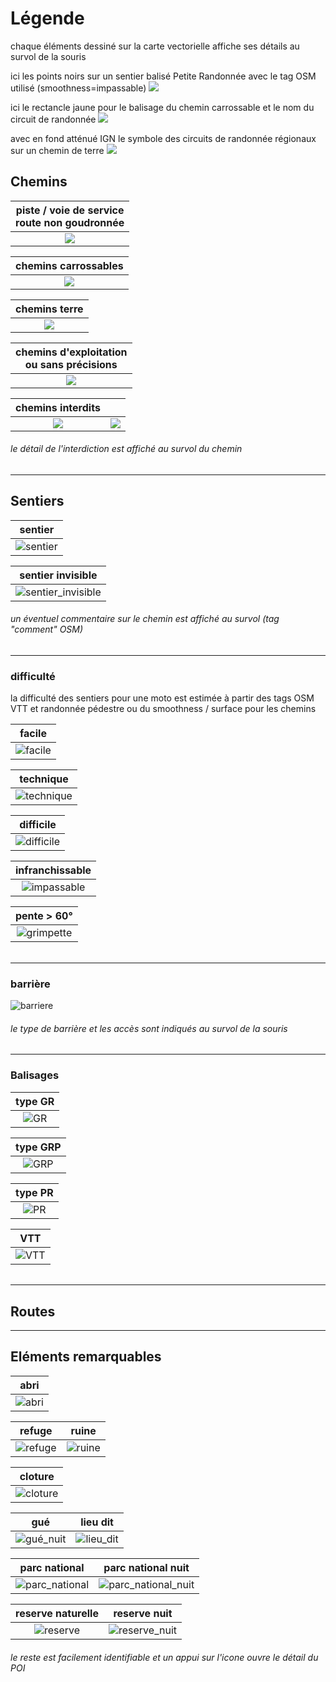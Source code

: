 # Légende
chaque éléments dessiné sur la carte vectorielle affiche ses détails au survol de la souris

ici les points noirs sur un sentier balisé Petite Randonnée avec le tag OSM utilisé (smoothness=impassable)
![](https://github.com/cricri-du-lauragais/QMapShack_enduro/blob/main/screenshots/legende/infos.png)

ici le rectancle jaune pour le balisage du chemin carrossable et le nom du circuit de randonnée
![](https://github.com/cricri-du-lauragais/QMapShack_enduro/blob/main/screenshots/legende/infos_detail02.png)

avec en fond atténué IGN le symbole des circuits de randonnée régionaux sur un chemin de terre
![](https://github.com/cricri-du-lauragais/QMapShack_enduro/blob/main/screenshots/legende/infos_detail_IGN.png)

## Chemins

| piste / voie de service<br>route non goudronnée |
| :-------------: |
|![](https://github.com/cricri-du-lauragais/QMapShack_enduro/blob/main/screenshots/legende/piste.png) |!

| chemins carrossables | 
| :-------------: |
|![](https://github.com/cricri-du-lauragais/QMapShack_enduro/blob/main/screenshots/legende/carrossable.png)|!

| chemins terre |
| :-------------: |
|![](https://github.com/cricri-du-lauragais/QMapShack_enduro/blob/main/screenshots/legende/terre.png)|

|chemins d'exploitation<br>ou sans précisions| 
| :-------------: |
|![](https://github.com/cricri-du-lauragais/QMapShack_enduro/blob/main/screenshots/legende/exploit.png)|

|chemins interdits||
| :-------------: | :-------------: |
|![](https://github.com/OsmAnd-Rendering/Motorcycle/assets/83398215/1c01b8b2-0096-4ad9-a731-5e6887ca85a9)|![](https://github.com/cricri-du-lauragais/QMapShack_enduro/blob/main/screenshots/legende/chemin_interdit.png)|

###### <i>le détail de l'interdiction est affiché au survol du chemin</i>

---

## Sentiers

| sentier |
| :-------------: |
|![sentier](https://github.com/OsmAnd-Rendering/Motorcycle/assets/83398215/fc4a3c44-bace-4f44-b067-f5112342c6ca)|

| sentier invisible |
| :-------------: |
|![sentier_invisible](https://github.com/OsmAnd-Rendering/Motorcycle/assets/83398215/7d3930d1-efa2-44d0-a1d2-a7a5e8f13e96)|

###### <i>un éventuel commentaire sur le chemin est affiché au survol (tag "comment" OSM)</i>

---

### difficulté 
la difficulté des sentiers pour une moto est estimée à partir des tags OSM VTT et randonnée pédestre ou du smoothness / surface pour les chemins

| facile |
| :-------------: |
|![facile](https://github.com/cricri-du-lauragais/QMapShack_enduro/blob/main/screenshots/legende/facile.png)|

| technique |
| :-------------: |
|![technique](https://github.com/cricri-du-lauragais/QMapShack_enduro/blob/main/screenshots/legende/technique.png)|

| difficile |
| :-------------: |
|![difficile](https://github.com/cricri-du-lauragais/QMapShack_enduro/blob/main/screenshots/legende/difficile.png)|

| infranchissable |
| :-------------: |
|![impassable](https://github.com/cricri-du-lauragais/QMapShack_enduro/blob/main/screenshots/legende/impassable.png)|

| pente > 60° |
| :-------------: |
|![grimpette](https://github.com/cricri-du-lauragais/QMapShack_enduro/blob/main/screenshots/legende/grimpette.png)|

###### <i></i>

---

### barrière

![barriere](https://github.com/cricri-du-lauragais/QMapShack_enduro/blob/main/screenshots/legende/barriere.png)

###### <i>le type de barrière et les accès sont indiqués au survol de la souris</i>

---

### Balisages

| type GR |
| :-------------: |
|![GR](https://github.com/OsmAnd-Rendering/Motorcycle/assets/83398215/8040ba62-5db3-445c-884e-4ed8754ac266)|

| type GRP |
| :-------------: |
|![GRP](https://github.com/OsmAnd-Rendering/Motorcycle/assets/83398215/4f7e98e6-f99a-42d9-b7ae-f1e4be26e1cb)|

| type PR |
| :-------------: |
|![PR](https://github.com/OsmAnd-Rendering/Motorcycle/assets/83398215/9529f9fd-659f-480b-85d2-2fbb5108e70b)|

| VTT |
| :-------------: |
|![VTT](https://github.com/OsmAnd-Rendering/Motorcycle/assets/83398215/e66f2bed-8bad-4171-b290-ea0efce0d2d1)|

###### <i></i>

---

## Routes

---

## Eléments remarquables

| abri |
| :-------------: |
|![abri](https://github.com/OsmAnd-Rendering/Motorcycle/assets/83398215/6a9ed38a-80e8-457b-afaa-44205b938986)|

| refuge | ruine |
| :-------------: | :-------------: |
|![refuge](https://github.com/OsmAnd-Rendering/Motorcycle/assets/83398215/df6728e1-91b9-4665-a66a-4a04121db628)|![ruine](https://github.com/OsmAnd-Rendering/Motorcycle/assets/83398215/16987207-7566-4ab7-bb9d-655312865bef)|

| cloture |
| :-------------: |
|![cloture](https://github.com/OsmAnd-Rendering/Motorcycle/assets/83398215/312e1037-0f4a-4613-a80b-bdf50531d64b)|

| gué | lieu dit |
| :-------------: | :-------------: |
|![gué_nuit](https://github.com/OsmAnd-Rendering/Motorcycle/assets/83398215/fc3fb357-68d5-4b27-8575-67e896e3f960)|![lieu_dit](https://github.com/OsmAnd-Rendering/Motorcycle/assets/83398215/64b679df-2af6-401a-8fb5-4e02ae79158d)|

| parc national | parc national nuit |
| :-------------: | :-------------: |
|![parc_national](https://github.com/OsmAnd-Rendering/Motorcycle/assets/83398215/f4c96b12-3dcc-4b47-bab7-850a73246d05)|![parc_national_nuit](https://github.com/OsmAnd-Rendering/Motorcycle/assets/83398215/a70fafe7-7adc-4765-bf23-37d48098e5da)|

| reserve naturelle | reserve nuit |
| :-------------: | :-------------: |
|![reserve](https://github.com/OsmAnd-Rendering/Motorcycle/assets/83398215/75da5f2d-374b-4a9f-a331-20fa0fd3f6b9)|![reserve_nuit](https://github.com/OsmAnd-Rendering/Motorcycle/assets/83398215/2ef092d2-5a76-4e48-9145-95834f38d05e)|

###### <i>le reste est facilement identifiable et un appui sur l'icone ouvre le détail du POI</i>

